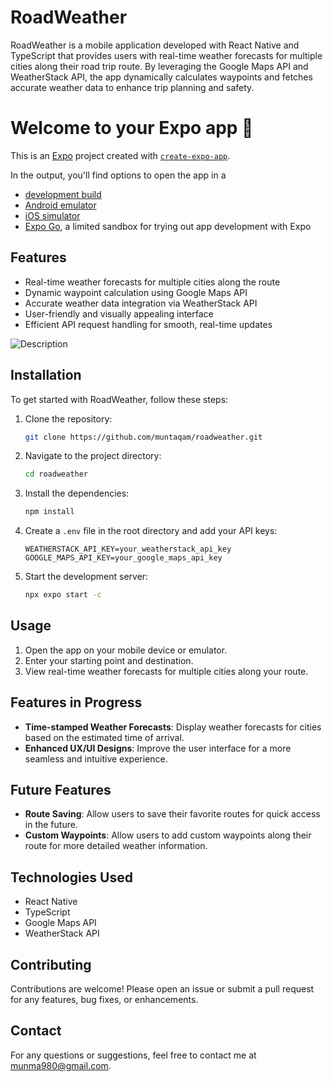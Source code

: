 # RoadWeather

RoadWeather is a mobile application developed with React Native and TypeScript that provides users with real-time weather forecasts for multiple cities along their road trip route. By leveraging the Google Maps API and WeatherStack API, the app dynamically calculates waypoints and fetches accurate weather data to enhance trip planning and safety.

# Welcome to your Expo app 👋

This is an [Expo](https://expo.dev) project created with [`create-expo-app`](https://www.npmjs.com/package/create-expo-app).

In the output, you'll find options to open the app in a

- [development build](https://docs.expo.dev/develop/development-builds/introduction/)
- [Android emulator](https://docs.expo.dev/workflow/android-studio-emulator/)
- [iOS simulator](https://docs.expo.dev/workflow/ios-simulator/)
- [Expo Go](https://expo.dev/go), a limited sandbox for trying out app development with Expo
## Features

- Real-time weather forecasts for multiple cities along the route
- Dynamic waypoint calculation using Google Maps API
- Accurate weather data integration via WeatherStack API
- User-friendly and visually appealing interface
- Efficient API request handling for smooth, real-time updates


![Description](https://media.giphy.com/media/v1.Y2lkPTc5MGI3NjExamgxZjN0OHFnNnIxaml6c3BvaGJidmNqOTcwdXV5MjhyZWFieGhwZiZlcD12MV9pbnRlcm5hbF9naWZfYnlfaWQmY3Q9Zw/ATAmal71C4Maneg6Hg/giphy.gif)


## Installation

To get started with RoadWeather, follow these steps:

1. Clone the repository:
    ```bash
    git clone https://github.com/muntaqam/roadweather.git
    ```

2. Navigate to the project directory:
    ```bash
    cd roadweather
    ```

3. Install the dependencies:
    ```bash
    npm install
    ```

4. Create a `.env` file in the root directory and add your API keys:
    ```env
    WEATHERSTACK_API_KEY=your_weatherstack_api_key
    GOOGLE_MAPS_API_KEY=your_google_maps_api_key
    ```

5. Start the development server:
    ```bash
    npx expo start -c
    ```

## Usage

1. Open the app on your mobile device or emulator.
2. Enter your starting point and destination.
3. View real-time weather forecasts for multiple cities along your route.

## Features in Progress

- **Time-stamped Weather Forecasts**: Display weather forecasts for cities based on the estimated time of arrival.
- **Enhanced UX/UI Designs**: Improve the user interface for a more seamless and intuitive experience.


## Future Features
- **Route Saving**: Allow users to save their favorite routes for quick access in the future.
- **Custom Waypoints**: Allow users to add custom waypoints along their route for more detailed weather information.


  

## Technologies Used

- React Native
- TypeScript
- Google Maps API
- WeatherStack API

## Contributing

Contributions are welcome! Please open an issue or submit a pull request for any features, bug fixes, or enhancements.

## Contact

For any questions or suggestions, feel free to contact me at [munma980@gmail.com](mailto:munma980@gmail.com).
